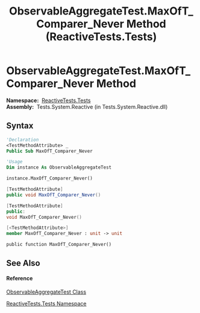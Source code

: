 ﻿---
title: ObservableAggregateTest.MaxOfT_Comparer_Never Method  (ReactiveTests.Tests)
TOCTitle: MaxOfT_Comparer_Never Method
ms:assetid: M:ReactiveTests.Tests.ObservableAggregateTest.MaxOfT_Comparer_Never
ms:mtpsurl: https://msdn.microsoft.com/en-us/library/reactivetests.tests.observableaggregatetest.maxoft_comparer_never(v=VS.103)
ms:contentKeyID: 36620807
ms.date: 06/28/2011
mtps_version: v=VS.103
f1_keywords:
- ReactiveTests.Tests.ObservableAggregateTest.MaxOfT_Comparer_Never
dev_langs:
- CSharp
- JScript
- VB
- FSharp
- c++
---

# ObservableAggregateTest.MaxOfT\_Comparer\_Never Method

**Namespace:**  [ReactiveTests.Tests](hh289046\(v=vs.103\).md)  
**Assembly:**  Tests.System.Reactive (in Tests.System.Reactive.dll)

## Syntax

``` vb
'Declaration
<TestMethodAttribute> _
Public Sub MaxOfT_Comparer_Never
```

``` vb
'Usage
Dim instance As ObservableAggregateTest

instance.MaxOfT_Comparer_Never()
```

``` csharp
[TestMethodAttribute]
public void MaxOfT_Comparer_Never()
```

``` c++
[TestMethodAttribute]
public:
void MaxOfT_Comparer_Never()
```

``` fsharp
[<TestMethodAttribute>]
member MaxOfT_Comparer_Never : unit -> unit 
```

``` jscript
public function MaxOfT_Comparer_Never()
```

## See Also

#### Reference

[ObservableAggregateTest Class](hh314823\(v=vs.103\).md)

[ReactiveTests.Tests Namespace](hh289046\(v=vs.103\).md)

